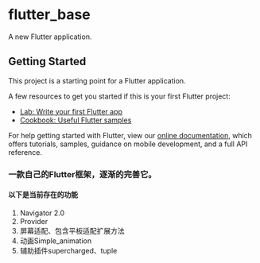 # flutter_base

A new Flutter application.

## Getting Started

This project is a starting point for a Flutter application.

A few resources to get you started if this is your first Flutter project:

- [Lab: Write your first Flutter app](https://flutter.dev/docs/get-started/codelab)
- [Cookbook: Useful Flutter samples](https://flutter.dev/docs/cookbook)

For help getting started with Flutter, view our
[online documentation](https://flutter.dev/docs), which offers tutorials,
samples, guidance on mobile development, and a full API reference.

### 一款自己的Flutter框架，逐渐的完善它。

#### 以下是当前存在的功能
1. Navigator 2.0
2. Provider
3. 屏幕适配、包含平板适配扩展方法
4. 动画Simple_animation
5. 辅助插件supercharged、tuple